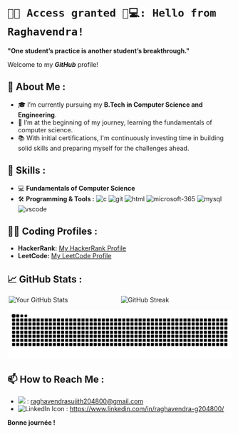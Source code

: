 # `🔐✅ Access granted 🤖💻: Hello from Raghavendra!`

**"One student’s practice is another student’s breakthrough."**

Welcome to my ***GitHub*** profile!

## 🚀 About Me :

- 🎓 I’m currently pursuing my **B.Tech in Computer Science and Engineering**.
- 🌱 I’m at the beginning of my journey, learning the fundamentals of computer science.
- 📚 With initial certifications, I'm continuously investing time in building solid skills and preparing myself for the challenges ahead.

## 💼 Skills : 

- 💻 **Fundamentals of Computer Science**
- 🛠 **Programming & Tools :** 
  <img src="https://skillicons.dev/icons?i=c" width="22" height="22" alt="c"/>
  <img src="https://skillicons.dev/icons?i=git" width="22" height="22" alt="git"/>
  <img src="https://skillicons.dev/icons?i=html" width="22" height="22" alt="html"/>
  <img src="https://img.icons8.com/fluency/240/microsoft-365.png" width="22" height="22" alt="microsoft-365"/>
  <img src="https://skillicons.dev/icons?i=mysql" width="22" height="22" alt="mysql"/>
  <img src="https://skillicons.dev/icons?i=vscode" width="22" height="22" alt="vscode"/>








## 🧑‍💻 Coding Profiles :

- **HackerRank:** [My HackerRank Profile](https://www.hackerrank.com/profile/sasly204800)
- **LeetCode:** [My LeetCode Profile](https://leetcode.com/u/sasly204800/)

## 📈 GitHub Stats :

<div style="display: flex; justify-content: space-around; width: 100%;">
  <img src="https://github-readme-stats.vercel.app/api?username=sasly2048&show_icons=true&theme=radical&card_width=450" alt="Your GitHub Stats" style="width: 49%;" />
  <img src="https://streak-stats.demolab.com/?user=sasly2048&theme=dark&card_width=450" alt="GitHub Streak" style="width: 49%;" />
</div>

<p align="center">
  <img src="https://raw.githubusercontent.com/sasly2048/sasly2048/output/github-contribution-grid-snake.svg" alt="snake" />
</p>

## 📫 How to Reach Me :

- <img src="https://skillicons.dev/icons?i=gmail" width="20" /> : raghavendrasujith204800@gmail.com
- <img src="https://skillicons.dev/icons?i=linkedin" width="20" alt="LinkedIn Icon" /> : https://www.linkedin.com/in/raghavendra-g204800/


**Bonne journée !**
